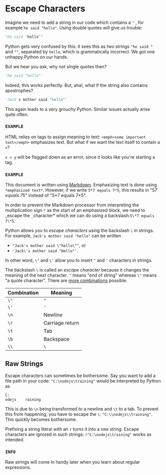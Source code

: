 # Escape Characters

Imagine we need to add a string in our code which contains a `"` , for example `he said "hello"`.
Using double quotes will give us trouble:

```python
"he said "hello""
```

Python gets very confused by this: it sees this as two strings `"he said "` and `""`, separated by `hello`, which is grammatically incorrect.
We got one unhappy Python on our hands.

But we hear you ask, why not single quotes then?

```python
'he said "hello"'
```

Indeed, this works perfectly.
But, aha!, what if the string also contains apostrophes?

```python
'Jack's mother said "hello"'
```

This again leads to a very grouchy Python.
Similar issues actually arise quite often.

### `EXAMPLE`

HTML relies on tags to assign meaning to text: `<emph>some important text</emph>` emphasizes text.
But what if we want the text itself to contain a `<`?

`x < y` will be flagged down as an error, since it looks like you're starting a tag.

### `EXAMPLE`

This document is written using [Markdown](https://en.wikipedia.org/wiki/Markdown).
Emphasizing text is done using `*emphasized text*`.
However, if we write `5*7 equals 7*5`, this results in "5*7 equals 7*5" instead of "5\*7 equals 7\*5".

In order to prevent the Markdown processor from interpreting the multiplication sign `*` as the start of an emphasized block, we need to _escape the `_`character* which we can do using a backslash:`5\*7 equals 7\*5`.

Python allows you to _escape characters_ using the backslash `\` in strings.
For example, `Jack's mother said "hello"` can be written

- `"Jack's mother said \"hello\""`, or
- `'Jack\'s mother said "Hello"'`.

In other word, `\"` and `\'` allow you to insert `"` and `'` characters in strings.

The backslash `\` is called an _escape character_ because it changes the meaning of the next character.
`"` means "end of string" whereas `\"` means "a quote character".
There are [more combinations](https://docs.python.org/3/reference/lexical_analysis.html#literals) possible:

| Combination | Meaning         |
| ----------- | --------------- |
| `\"`        | `"`             |
| `\'`        | `'`             |
| `\n`        | Newline         |
| `\r`        | Carriage return |
| `\t`        | Tab             |
| `\b`        | Backspace       |
| `\\`        | `\`             |

## Raw Strings

Escape characters can sometimes be bothersome.
Say you want to add a file path in your code: `"C:\nodejs\training"` would be interpreted by Python as

```text
C:
odejs    raining
```

This is due to `\n` being transformed to a newline and `\t` to a tab.
To prevent this from happening, you have to escape the `\`: `"C:\\nodejs\\training"`.
This quickly becomes bothersome.

Prefixing a string literal with an `r` turns it into a _raw string_.
Escape characters are ignored in such strings: `r"C:\nodejs\training"` works as intended.

### `INFO`

Raw strings will come in handy later when you learn about regular expressions.

